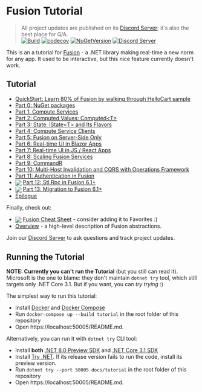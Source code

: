 # Fusion Tutorial

> All project updates are published on its [Discord Server]; it's also the best place for Q/A.\
> [![Build](https://github.com/servicetitan/Stl.Fusion/workflows/Build/badge.svg)](https://github.com/servicetitan/Stl.Fusion/actions?query=workflow%3A%22Build%22)
> [![codecov](https://codecov.io/gh/servicetitan/Stl.Fusion/branch/master/graph/badge.svg)](https://codecov.io/gh/servicetitan/Stl.Fusion)
> [![NuGetVersion](https://img.shields.io/nuget/v/Stl.Fusion)](https://www.nuget.org/packages?q=Owner%3Aservicetitan+Tags%3Astl_fusion)
> [![Discord Server](https://img.shields.io/discord/729970863419424788.svg)](https://discord.gg/EKEwv6d)

This is an a tutorial for [Fusion] - a .NET library making real-time a new norm for any app.
It used to be interactive, but this nice feature currently doesn't work.

## Tutorial

* [QuickStart: Learn 80% of Fusion by walking through HelloCart sample](./QuickStart.md)
* [Part 0: NuGet packages](./Part00.md)
* [Part 1: Compute Services](./Part01.md)
* [Part 2: Computed Values: Computed&lt;T&gt;](./Part02.md)
* [Part 3: State: IState&lt;T&gt; and Its Flavors](./Part03.md)
* [Part 4: Compute Service Clients](./Part04.md)
* [Part 5: Fusion on Server-Side Only](./Part05.md)
* [Part 6: Real-time UI in Blazor Apps](./Part06.md)
* [Part 7: Real-time UI in JS / React Apps](./Part07.md)
* [Part 8: Scaling Fusion Services](./Part08.md)
* [Part 9: CommandR](./Part09.md)
* [Part 10: Multi-Host Invalidation and CQRS with Operations Framework](./Part10.md)
* [Part 11: Authentication in Fusion](./Part11.md) 
* <img src="https://img.shields.io/badge/-New!-brightgreen" valign="middle"> [Part 12: Stl.Rpc in Fusion 6.1+](./Part12.md) 
* <img src="https://img.shields.io/badge/-New!-brightgreen" valign="middle"> [Part 13: Migration to Fusion 6.1+](./Part13.md) 
* [Epilogue](./PartFF.md)
  
Finally, check out:
- <img src="https://img.shields.io/badge/-New!-brightgreen" valign="middle"> [Fusion Cheat Sheet](./Fusion-Cheat-Sheet.md) - consider adding it to Favorites :)
- [Overview](https://github.com/servicetitan/Stl.Fusion/blob/master/docs/Overview.md) - a high-level description of Fusion abstractions.

Join our [Discord Server] to ask questions and track project updates.

## Running the Tutorial

**NOTE: Currently you can't run the Tutorial** (but you still can read it).
Microsoft is the one to blame: they don't maintain `dotnet try` tool, which still targets only .NET Core 3.1.
But if you want, you can *try trying* :)

The simplest way to run this tutorial:

- Install [Docker](https://docs.docker.com/get-docker/) and
  [Docker Compose](https://docs.docker.com/compose/install/)
- Run `docker-compose up --build tutorial` in the root folder of this repository
- Open https://localhost:50005/README.md.

Alternatively, you can run it with `dotnet try` CLI tool:

- Install **both**
  [.NET 8.0 Preview SDK](https://dotnet.microsoft.com/download) and
  [.NET Core 3.1 SDK](https://dotnet.microsoft.com/download/dotnet-core)
- Install [Try .NET](https://github.com/dotnet/try/blob/master/DotNetTryLocal.md).
  If its release version fails to run the code, install its preview version.
- Run `dotnet try --port 50005 docs/tutorial` in the root folder of this repository
- Open https://localhost:50005/README.md.


[Fusion]: https://github.com/servicetitan/Stl.Fusion
[Discord Server]: https://discord.gg/EKEwv6d
[Fusion Feedback Form]: https://forms.gle/TpGkmTZttukhDMRB6
[Try .NET]: https://github.com/dotnet/try/blob/master/DotNetTryLocal.md
[Docker]: https://www.docker.com/
